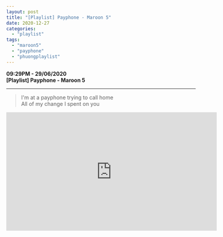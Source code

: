 ```yaml
---
layout: post
title: "[Playlist] Payphone - Maroon 5"
date: 2020-12-27
categories: 
  - "playlist"
tags: 
  - "maroon5"
  - "payphone"
  - "phuongplaylist"
---
```


**09:29PM - 29/06/2020**  
**\[Playlist\] Payphone - Maroon 5**

* * *

> I'm at a payphone trying to call home  
> All of my change I spent on you

<iframe
  width="560"
  height="315"
  src="https://www.youtube.com/embed/KRaWnd3LJfs"
  frameborder="0"
  allow="accelerometer; autoplay; clipboard-write; encrypted-media; gyroscope; picture-in-picture"
  allowfullscreen>
</iframe>
